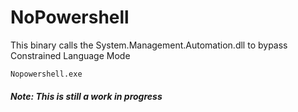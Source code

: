 # NoPowershell

This binary calls the System.Management.Automation.dll to bypass Constrained Language Mode

```
Nopowershell.exe
```
##### **Note:** This is still a work in progress

